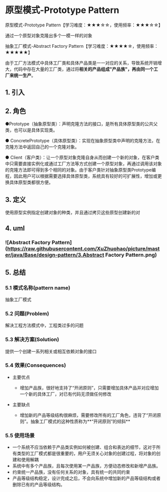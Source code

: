 # 原型模式-Prototype Pattern

原型模式-Prototype Pattern【学习难度：★★★☆☆，使用频率：★★★☆☆】

通过一个原型对象克隆出多个一模一样的对象

抽象工厂模式-Abstract Factory Pattern【学习难度：★★★★☆，使用频率：★★★★★】

由于工厂方法模式中具体工厂类和具体产品类是一一对应的关系，导致系统开销增大，代码中存在大量的工厂类，通过将**相关的产品组成"产品族"，再由同一个工厂来统一生产**。

## 1. 引入





## 2. 角色

●Prototype（抽象原型类）：声明克隆方法的接口，是所有具体原型类的公共父类，也可以是具体实现类。

● ConcretePrototype（具体原型类）：实现在抽象原型类中声明的克隆方法，在克隆方法中返回自己的一个克隆对象。

● Client（客户类）：让一个原型对象克隆自身从而创建一个新的对象，在客户类中只需要直接实例化或通过工厂方法等方式创建一个原型对象，再通过调用该对象的克隆方法即可得到多个相同的对象。由于客户类针对抽象原型类Prototype编程，因此用户可以根据需要选择具体原型类，系统具有较好的可扩展性，增加或更换具体原型类都很方便。



## 3. 定义

使用原型实例指定创建对象的种类，并且通过拷贝这些原型创建新的对



## 4. uml

### ![Abstract Factory Pattern](https://raw.githubusercontent.com/XuZhuohao/picture/master/java/Base/design-pattern/3.Abstract Factory Pattern.png)



## 5. 总结

### 5.1 模式名称(pattern name)

抽象工厂模式



### 5.2 问题(Problem)

解决工程方法模式中，工程类过多的问题



### 5.3 解决方案(Solution)

提供一个创建一系列相关或相互依赖对象的接口



### 5.4 效果(Consequences)

- 主要优点
  - 增加产品族，很好地支持了“开闭原则”，只需要增加具体产品并对应增加一个新的具体工厂，对已有代码无须做任何修改

- 主要缺点
  - 增加新的产品等级结构很麻烦，需要修改所有的工厂角色，违背了“开闭原则”。抽象工厂模式的这种性质称为**“开闭原则”的倾斜**

### 5.5 使用场景

- 一个系统不应当依赖于产品类实例如何被创建、组合和表达的细节，这对于所有类型的工厂模式都是很重要的，用户无须关心对象的创建过程，将对象的创建和使用解耦
- 系统中有多个产品族，且每次使用某一产品族，方便动态修改和新增产品族。
- 约束统一产品族，没有任何关系的对象，具有统一的共同约束
- 产品等级结构稳定，设计完成之后，不会向系统中增加新的产品等级结构或者删除已有的产品等级结构。